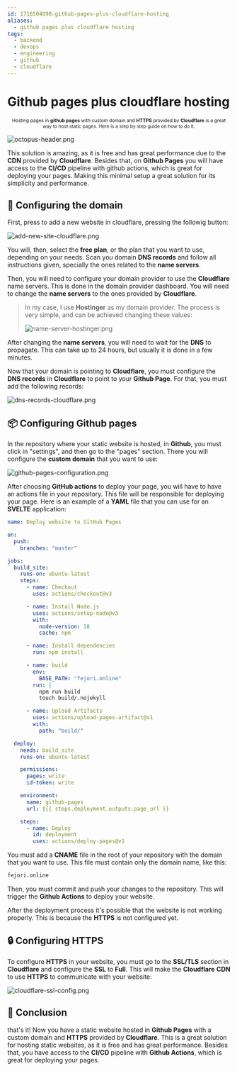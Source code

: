 ```yaml
---
id: 1716504098-github-pages-plus-cloudflare-hosting
aliases:
  - github pages plus cloudflare hosting
tags:
  - backend
  - devops
  - engineering
  - github
  - cloudflare
---
```


# Github pages plus cloudflare hosting

<span style="text-align: center; width: 100%; font-size: 0.75em">
    
  Hosting pages in **github pages** with custom domain and **HTTPS** provided by **Cloudflare** is a great way to host static pages. Here is a step by step guide on how to do it.

</span>

![octopus-header.png](../assets/from_notes/1716504098-github-pages-plus-cloudflare-hosting-2024-05-23-19-46-18-octopus-header.png)

This solution is amazing, as it is free and has great performance due to the **CDN** provided by **Cloudflare**. Besides that, on **Github Pages** you will have access to the **CI/CD** pipeline with github actions, which is great for deploying your pages. Making this minimal setup a great solution for its simplicity and performance.

## 📑 Configuring the domain

First, press to add a new website in cloudflare, pressing the followig button:

![add-new-site-cloudflare.png](../assets/from_notes/1716504098-github-pages-plus-cloudflare-hosting-2024-05-23-19-44-59-add-new-site-cloudflare.png)

You will, then, select the **free plan**, or the plan that you want to use, depending on your needs. Scan you domain **DNS records** and follow all instructions given, specially the ones related to the **name servers**.

Then, you will need to configure your domain provider to use the **Cloudflare** name servers. This is done in the domain provider dashboard. You will need to change the **name servers** to the ones provided by **Cloudflare**.

> In my case, I use **Hostinger** as my domain provider. The process is very simple, and can be achieved changing these values:
>
> ![name-server-hostinger.png](../assets/from_notes/1716504098-github-pages-plus-cloudflare-hosting-2024-05-23-20-01-27-name-server-hostinger.png)

After changing the **name servers**, you will need to wait for the **DNS** to propagate. This can take up to 24 hours, but usually it is done in a few minutes.

Now that your domain is pointing to **Cloudflare**, you must configure the **DNS records** in **Cloudflare** to point to your **Github Page**. For that, you must add the following records:

![dns-records-cloudflare.png](../assets/from_notes/1716504098-github-pages-plus-cloudflare-hosting-2024-05-23-20-20-10-dns-records-cloudflare.png)

## 📦 Configuring Github pages

In the repository where your static website is hosted, in **Github**, you must click in "settings", and then go to the "pages" section. There you will configure the **custom domain** that you want to use:

![github-pages-configuration.png](../assets/from_notes/1716504098-github-pages-plus-cloudflare-hosting-2024-05-23-22-48-47-github-pages-configuration.png)

After choosing **GitHub actions** to deploy your page, you will have to have an actions file in your repository. This file will be responsible for deploying your page. Here is an example of a **YAML** file that you can use for an **SVELTE** application:

```yaml
name: Deploy website to GitHub Pages

on:
  push:
    branches: "master"

jobs:
  build_site:
    runs-on: ubuntu-latest
    steps:
      - name: Checkout
        uses: actions/checkout@v3

      - name: Install Node.js
        uses: actions/setup-node@v3
        with:
          node-version: 18
          cache: npm

      - name: Install dependencies
        run: npm install

      - name: build
        env:
          BASE_PATH: "fejori.online"
        run: |
          npm run build
          touch build/.nojekyll

      - name: Upload Artifacts
        uses: actions/upload-pages-artifact@v1
        with:
          path: "build/"

  deploy:
    needs: build_site
    runs-on: ubuntu-latest

    permissions:
      pages: write
      id-token: write

    environment:
      name: github-pages
      url: ${{ steps.deployment.outputs.page_url }}

    steps:
      - name: Deploy
        id: deployment
        uses: actions/deploy-pages@v1
```

You must add a **CNAME** file in the root of your repository with the domain that you want to use. This file must contain only the domain name, like this:

```txt
fejori.online
```

Then, you must commit and push your changes to the repository. This will trigger the **Github Actions** to deploy your website.

After the deployment process it's possible that the website is not working properly. This is because the **HTTPS** is not configured yet.

## 🔒 Configuring HTTPS

To configure **HTTPS** in your website, you must go to the **SSL/TLS** section in **Cloudflare** and configure the **SSL** to **Full**. This will make the **Cloudflare** **CDN** to use **HTTPS** to communicate with your website:

![cloudflare-ssl-config.png](../assets/from_notes/1716504098-github-pages-plus-cloudflare-hosting-2024-05-23-23-00-14-cloudflare-ssl-config.png)

## 🎉 Conclusion

that's it! Now you have a static website hosted in **Github Pages** with a custom domain and **HTTPS** provided by **Cloudflare**. This is a great solution for hosting static websites, as it is free and has great performance. Besides that, you have access to the **CI/CD** pipeline with **Github Actions**, which is great for deploying your pages.
